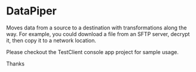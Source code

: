 # DataPiper
Moves data from a source to a destination with transformations along the way. For example, you could download a file from an SFTP server, decrypt it, then copy it to a network location.

Please checkout the TestClient console app project for sample usage.

Thanks
